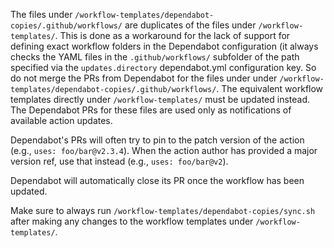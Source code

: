 The files under `/workflow-templates/dependabot-copies/.github/workflows/` are duplicates of the files under `/workflow-templates/`. This is done as a workaround for the lack of support for defining exact workflow folders in the Dependabot configuration (it always checks the YAML files in the `.github/workflows/` subfolder of the path specified via the `updates.directory` dependabot.yml configuration key. So do not merge the PRs from Dependabot for the files under under `/workflow-templates/dependabot-copies/.github/workflows/`. The equivalent workflow templates directly under `/workflow-templates/` must be updated instead. The Dependabot PRs for these files are used only as notifications of available action updates.

Dependabot's PRs will often try to pin to the patch version of the action (e.g., `uses: foo/bar@v2.3.4`). When the action author has provided a major version ref, use that instead (e.g., `uses: foo/bar@v2`).

Dependabot will automatically close its PR once the workflow has been updated.

Make sure to always run `/workflow-templates/dependabot-copies/sync.sh` after making any changes to the workflow templates under `/workflow-templates/`.

